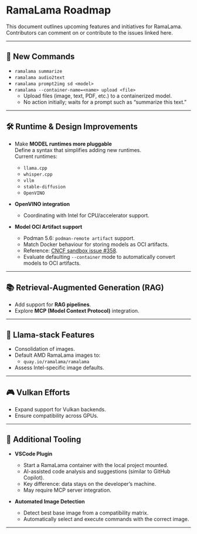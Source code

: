 # RamaLama Roadmap

This document outlines upcoming features and initiatives for RamaLama.  
Contributors can comment on or contribute to the issues linked here.

---

## 🚀 New Commands
- `ramalama summarize`
- `ramalama audio2text`
- `ramalama prompt2img sd <model>`
- `ramalama --container-name=<name> upload <file>`
  - Upload files (image, text, PDF, etc.) to a containerized model.
  - No action initially; waits for a prompt such as “summarize this text.”

---

## 🛠️ Runtime & Design Improvements
- Make **MODEL runtimes more pluggable**  
  Define a syntax that simplifies adding new runtimes.  
  Current runtimes:  
  - `llama.cpp`  
  - `whisper.cpp`  
  - `vllm`  
  - `stable-diffusion`  
  - `OpenVINO`  

- **OpenVINO integration**  
  - Coordinating with Intel for CPU/accelerator support.

- **Model OCI Artifact support**  
  - Podman 5.6: `podman-remote artifact` support.  
  - Match Docker behaviour for storing models as OCI artifacts.  
  - Reference: [CNCF sandbox issue #358](https://github.com/cncf/sandbox/issues/358).  
  - Evaluate defaulting `--container` mode to automatically convert models to OCI artifacts.

---

## 📚 Retrieval-Augmented Generation (RAG)  
- Add support for **RAG pipelines**.  
- Explore **MCP (Model Context Protocol)** integration.

---

## 🐑 Llama-stack Features
- Consolidation of images.  
- Default AMD RamaLama images to:  
  - `quay.io/ramalama/ramalama`  
- Assess Intel-specific image defaults.

---

## 🎮 Vulkan Efforts
- Expand support for Vulkan backends.  
- Ensure compatibility across GPUs.

---

## 🧩 Additional Tooling
- **VSCode Plugin**
  - Start a RamaLama container with the local project mounted.  
  - AI-assisted code analysis and suggestions (similar to GitHub Copilot).  
  - Key difference: data stays on the developer’s machine.  
  - May require MCP server integration.

- **Automated Image Detection**
  - Detect best base image from a compatibility matrix.  
  - Automatically select and execute commands with the correct image.

---
